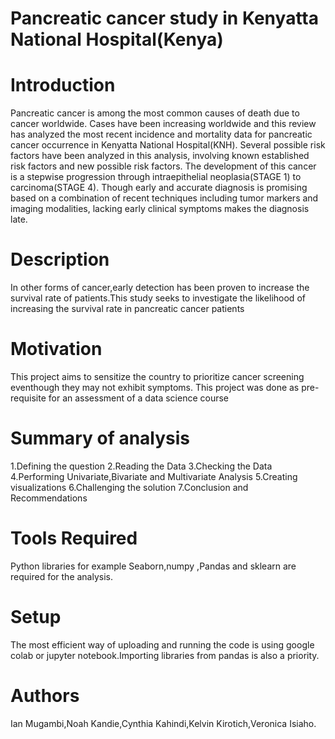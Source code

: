 # Pancreatic cancer study in Kenyatta National Hospital(Kenya)

# Introduction
Pancreatic cancer is among the most common causes of death due to cancer worldwide.  Cases have been increasing worldwide and this review has analyzed the most recent incidence and mortality data for pancreatic cancer occurrence in Kenyatta National Hospital(KNH). Several possible risk factors have been analyzed in this analysis, involving known established risk factors and new possible risk factors. 
The development of this cancer is a stepwise progression through intraepithelial neoplasia(STAGE 1) to carcinoma(STAGE 4). Though early and accurate diagnosis is promising based on a combination of recent techniques including tumor markers and imaging modalities, lacking early clinical symptoms makes the diagnosis late.

# Description
In other forms of cancer,early detection has been proven to increase the survival rate of patients.This study seeks to investigate the likelihood of increasing the survival rate in pancreatic cancer patients

# Motivation
This project aims to sensitize the country to prioritize cancer screening eventhough they may not exhibit symptoms. This project was done as pre-requisite for an assessment of a data science course

# Summary of analysis
1.Defining the question 
2.Reading the Data 
3.Checking the Data 
4.Performing Univariate,Bivariate and Multivariate Analysis 
5.Creating visualizations 
6.Challenging the solution 
7.Conclusion and Recommendations

# Tools Required
Python libraries for example Seaborn,numpy ,Pandas and sklearn are required for the analysis.

# Setup
The most efficient way of uploading and running the code is using google colab or jupyter notebook.Importing libraries from pandas is also a priority.

# Authors
Ian Mugambi,Noah Kandie,Cynthia Kahindi,Kelvin Kirotich,Veronica Isiaho.

